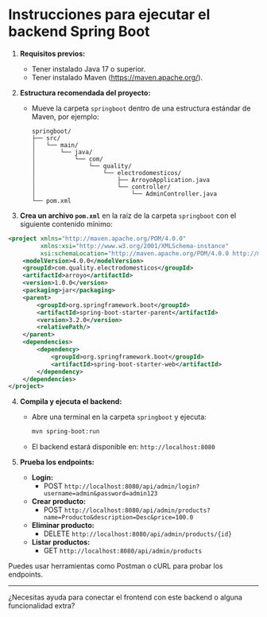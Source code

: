 # Instrucciones para ejecutar el backend Spring Boot

1. **Requisitos previos:**
   - Tener instalado Java 17 o superior.
   - Tener instalado Maven (https://maven.apache.org/).

2. **Estructura recomendada del proyecto:**
   - Mueve la carpeta `springboot` dentro de una estructura estándar de Maven, por ejemplo:
     ```
     springboot/
     ├── src/
     │   └── main/
     │       └── java/
     │           └── com/
     │               └── quality/
     │                   └── electrodomesticos/
     │                       ├── ArroyoApplication.java
     │                       └── controller/
     │                           └── AdminController.java
     └── pom.xml
     ```

3. **Crea un archivo `pom.xml`** en la raíz de la carpeta `springboot` con el siguiente contenido mínimo:

```xml
<project xmlns="http://maven.apache.org/POM/4.0.0"
         xmlns:xsi="http://www.w3.org/2001/XMLSchema-instance"
         xsi:schemaLocation="http://maven.apache.org/POM/4.0.0 http://maven.apache.org/xsd/maven-4.0.0.xsd">
    <modelVersion>4.0.0</modelVersion>
    <groupId>com.quality.electrodomesticos</groupId>
    <artifactId>arroyo</artifactId>
    <version>1.0.0</version>
    <packaging>jar</packaging>
    <parent>
        <groupId>org.springframework.boot</groupId>
        <artifactId>spring-boot-starter-parent</artifactId>
        <version>3.2.0</version>
        <relativePath/>
    </parent>
    <dependencies>
        <dependency>
            <groupId>org.springframework.boot</groupId>
            <artifactId>spring-boot-starter-web</artifactId>
        </dependency>
    </dependencies>
</project>
```

4. **Compila y ejecuta el backend:**
   - Abre una terminal en la carpeta `springboot` y ejecuta:
     ```sh
     mvn spring-boot:run
     ```
   - El backend estará disponible en: `http://localhost:8080`

5. **Prueba los endpoints:**
   - **Login:**
     - POST `http://localhost:8080/api/admin/login?username=admin&password=admin123`
   - **Crear producto:**
     - POST `http://localhost:8080/api/admin/products?name=Producto&description=Desc&price=100.0`
   - **Eliminar producto:**
     - DELETE `http://localhost:8080/api/admin/products/{id}`
   - **Listar productos:**
     - GET `http://localhost:8080/api/admin/products`

Puedes usar herramientas como Postman o cURL para probar los endpoints.

---

¿Necesitas ayuda para conectar el frontend con este backend o alguna funcionalidad extra?
